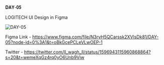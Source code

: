 𝐃𝐀𝐘-𝟎𝟓

LOGITECH UI Design in Figma

![DAY-05](https://user-images.githubusercontent.com/85480387/204154861-c2e65c06-a94d-4d39-a1f9-2dc9953dc4fc.jpg)

Figma Link - https://www.figma.com/file/N3rvH5QCarssk2XVlsDk81/DAY-05?node-id=0%3A1&t=oBkGcePCLeVLwOEP-1

Twitter - https://twitter.com/ll_wagh_ll/status/1596943115960868864?s=20&t=wemeXqGz4rq0yO6Unb9Vjw
